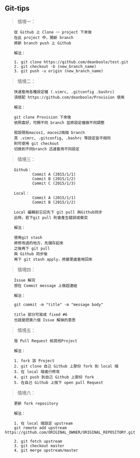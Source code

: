 ## Git-tips

>情境一：

		從 Github 上 Clone 一 project 下來後
		在此 project 中，開新 branch
		將新 branch push 上 Github	

		解法： 

		1. git clone https://github.com/deanboole/test.git 
		2. git checkout -b (new_branch_name) 
		3. git push -u origin (new_branch_name)

>情境二：

		快速套用各種設定檔 (.vimrc, .gitconfig .bashrc)
		須搭配 https://github.com/deanboole/Provision 使用

		解法：

		git clone Provision 下來後
		依照喜好，可開不同 branch 並將設定檔做不同調整
		
		假設現有macos1, macos2兩個 branch
		其 .vimrc, .gitconfig, .bashrc 等設定皆不相同
		則可使用 git checkout 
		切換到不同branch 迅速套用不同設定

>情境三：

		Github：
				Commit A (2015/1/1)
				Commit B (2015/1/2)
				Commit C (2015/1/3)

		Local：
				Commit A (2015/1/1)
				Commit B (2015/1/2)

		Local 編輯前忘記先下 git pull 與Github同步
		此時，若下git pull 則會產生錯誤或衝突

		解法：

		使用git stash
		將修改過的地方，先儲存起來
		之後再下 git pull
		與 Github 同步後
		再下 git stash apply，將變更處套用回來

>情境四：

		Issue 解完
		想在 Commit message 上做超連結

		解法：

		git commit -m "title" -m "message body"

		title 部分可寫成 fixed #6
		也就是把第六個 Issue 解掉的意思

>情境五：

		發 Pull Request 給其他Project

		解法：

		1. fork 該 Project
		2. git clone 自己 Github 上那份 fork 到 local 端
		3. 在 local 端進行修改
		4. git push 到自己 Github 上那份 fork
		5. 在自己 Github 上按下 open pull Request

>情境六：

		更新 fork repository

		解法：

		1. 在 local 端設定 upstream
		git remote add upstream https://github.com/ORIGINAL_OWNER/ORIGINAL_REPOSITORY.git 

		2. git fetch upstream
		3. git checkout master
		4. git merge upstream/master

